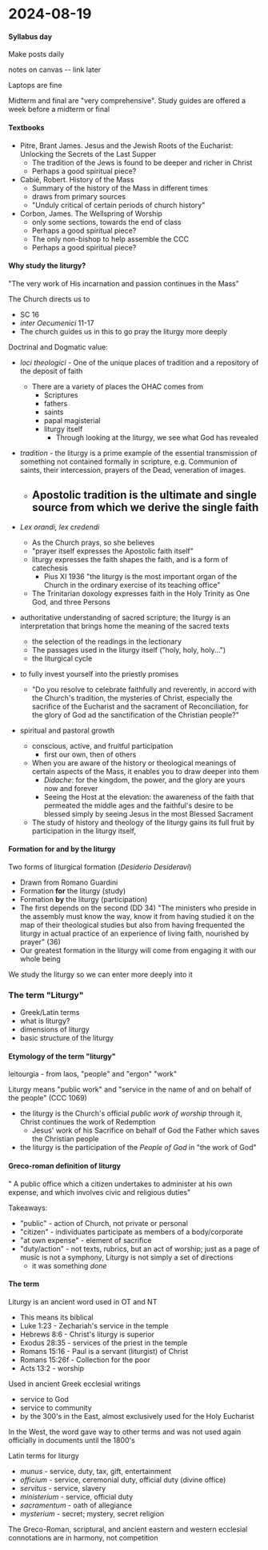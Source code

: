 # 2024-08-19

#### Syllabus day
Make posts daily 

notes on canvas -- link later

Laptops are fine

Midterm and final are "very comprehensive".
Study guides are offered a week before a midterm or final

#### Textbooks
- Pitre, Brant James. Jesus and the Jewish Roots of the Eucharist: Unlocking the Secrets of the Last Supper
    - The tradition of the Jews is found to be deeper and richer in Christ
    - Perhaps a good spiritual piece? 
- Cabié, Robert. History of the Mass
    - Summary of the history of the Mass in different times
    - draws from primary sources
    - "Unduly critical of certain periods of church history"
- Corbon, James. The Wellspring of Worship
    - only some sections, towards the end of class
    - Perhaps a good spiritual piece? 
    - The only non-bishop to help assemble the CCC
    - Perhaps a good spiritual piece? 


####  Why study the liturgy?
"The very work of His incarnation and passion continues in the Mass"

The Church directs us to
- SC 16
- *inter Oecumenici* 11-17
- The church guides us in this to go pray the liturgy more deeply

Doctrinal and Dogmatic value:
- *loci theologici* - One of the unique places of tradition and a repository of
the deposit of faith
    - There are a variety of places the OHAC comes from
        - Scriptures
        - fathers
        - saints
        - papal magisterial
        - liturgy itself
            - Through looking at the liturgy, we see what God has revealed
- *tradition* -  the liturgy is a prime example of the essential transmission of
something not contained formally in scripture, e.g. Communion of saints, their
intercession, prayers of the Dead, veneration of images.
    - Apostolic tradition is the ultimate and single source from which we derive
    the single faith
        - 
- *Lex orandi, lex credendi* 
    - As the Church prays, so she believes
    - "prayer itself expresses the Apostolic faith itself"
    - liturgy expresses the faith shapes the faith, and is a form of catechesis
        - Pius XI 1936 "the liturgy is the most important organ of the Church in
        the ordinary exercise of its teaching office"
    - The Trinitarian doxology expresses faith in the Holy Trinity as One God,
    and three Persons

- authoritative understanding of sacred scripture; the liturgy is an
interpretation that brings home the meaning of the sacred texts
    - the selection of the readings in the lectionary
    - The passages used in the liturgy itself ("holy, holy, holy...")
    - the liturgical cycle

- to fully invest yourself into the priestly promises
    - "Do you resolve to celebrate faithfully and reverently, in accord with the
    Church's tradition, the mysteries of Christ, especially the sacrifice of the
    Eucharist and the sacrament of Reconciliation, for the glory of God ad the
    sanctification of the Christian people?"

- spiritual and pastoral growth
    - conscious, active, and fruitful participation
        - first our own, then of others
    - When you are aware of the history or theological meanings of certain
    aspects of the Mass, it enables you to draw deeper into them
        - *Didache*: for the kingdom, the power, and the glory are yours now and
        forever
        - Seeing the Host at the elevation: the awareness of the faith that
        permeated the middle ages and the faithful's desire to be blessed simply
        by seeing Jesus in the most Blessed Sacrament
    - The study of history and theology of the liturgy gains its full fruit by
    participation in the liturgy itself,


#### Formation for and by the liturgy

Two forms of liturgical formation (*Desiderio Desideravi*)
- Drawn from Romano Guardini
- Formation **for** the liturgy (study)
- Formation **by** the liturgy (participation)
- The first depends on the second (DD 34)
"The ministers who preside in the assembly must know the way, know it from
having studied it on the map of their theological studies but also from having
frequented the liturgy in actual practice of an experience of living faith,
nourished by prayer" (36)
- Our greatest formation in the liturgy will come from engaging it with our
whole being

We study the liturgy so we can enter more deeply into it

### The term "Liturgy"
- Greek/Latin terms
- what is liturgy?
- dimensions of liturgy
- basic structure of the liturgy

#### Etymology of the term "liturgy"
leitourgia - from laos, "people" and "ergon" "work"

Liturgy means "public work" and "service in the name of and on behalf of the
people" (CCC 1069)
- the liturgy is the Church's official *public work of worship*
through it, Christ continues the work of Redemption
    - Jesus' work of his Sacrifice on behalf of God the Father which saves the Christian people
- the liturgy is the participation of the *People of God* in "the work of God"


#### Greco-roman definition of liturgy
" A public office which a citizen undertakes to administer at his own expense,
and which involves civic and religious duties"

Takeaways:
- "public" - action of Church, not private or personal
- "citizen" - individuates participate as members of a body/corporate
- "at own expense" - element of sacrifice
- "duty/action" - not texts, rubrics, but an act of worship; just as a page of
music is not a symphony, Liturgy is not simply a set of directions
    - it was something *done*

#### The term
Liturgy is an ancient word used in OT and NT
- This means its biblical
- Luke 1:23 - Zechariah's service in the temple
- Hebrews 8:6 - Christ's liturgy is superior
- Exodus 28:35 - services of the priest in the temple
- Romans 15:16 - Paul is a servant (liturgist) of Christ
- Romans 15:26f - Collection for the poor
- Acts 13:2 - worship

Used in ancient Greek ecclesial writings
- service to God
- service to community
- by the 300's in the East, almost exclusively used for the Holy Eucharist

In the West, the word gave way to other terms and was not used again officially
in documents until the 1800's

Latin terms for liturgy
- *munus* - service, duty, tax, gift, entertainment
- *officium* - service, ceremonial duty, official duty (divine office)
- *servitus* - service, slavery
- *ministerium* - service, official duty
- *sacramentum* - oath of allegiance
- *mysterium* - secret; mystery, secret religion

The Greco-Roman, scriptural, and ancient eastern and western ecclesial
connotations are in harmony, not competition







